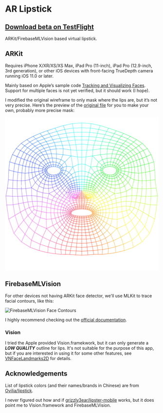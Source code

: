 # AR Lipstick

## [Download beta on TestFlight](https://testflight.apple.com/join/Pm0xgjIV)

ARKit/FirebaseMLVision based virtual lipstick.

## ARKit

Requires iPhone X/XR/XS/XS Max, iPad Pro (11-inch), iPad Pro (12.9-inch, 3rd generation), or other iOS devices with front-facing TrueDepth camera running iOS 11.0 or later.

Mainly based on Apple’s sample code [Tracking and Visualizing Faces](https://developer.apple.com/documentation/arkit/tracking_and_visualizing_faces).
Support for multiple faces is not yet verified, but it should work (I hope).

I modified the original wireframe to only mask where the lips are, but it’s not very precise.
Here’s the preview of the [original file](.github/wireframeTexture.png) for you to make your own, 
probably more precise mask:

[![Face Wireframe](.github/wireframePreview.png)](.github/wireframeTexture.png)

## FirebaseMLVision

For other devices not having ARKit face detector, we'll use MLKit to trace facial contours, like this:

![FirebaseMLVision Face Contours](https://firebase.google.cn/docs/ml-kit/images/examples/face_contours.svg)

I highly recommend checking out the [official documentation](https://firebase.google.com/docs/ml-kit/ios/detect-faces).

### Vision

I tried the Apple provided Vision.framekwork, but it can only generate a ***LOW QUALITY*** outline for lips.
It's not suitable for the purpose of this app, but if you are interested in using it for some other features,
see [VNFaceLandmarks2D](https://developer.apple.com/documentation/vision/vnfacelandmarks2d) for details.

## Acknowledgements

List of lipstick colors (and their names/brands in Chinese) are from [Ovilia/lipstick](https://github.com/Ovilia/lipstick).

I never figured out how and if [grizzly3ear/lipster-mobile](https://github.com/grizzly3ear/lipster-mobile) works,
but it does point me to Vision.framework and FirebaseMLVision.
